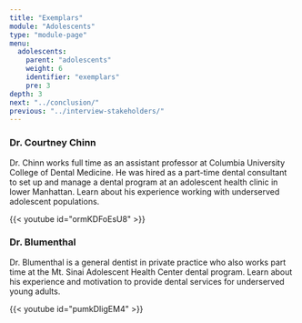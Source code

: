 ```yaml
---
title: "Exemplars"
module: "Adolescents"
type: "module-page"
menu:
  adolescents:
    parent: "adolescents"
    weight: 6
    identifier: "exemplars"
    pre: 3
depth: 3
next: "../conclusion/"
previous: "../interview-stakeholders/"
---
```

<h3>Dr. Courtney Chinn</h3><div class="pageblock"><p class="p1">Dr. Chinn works full time as an assistant professor at Columbia University College of Dental Medicine. He was hired as a part-time dental consultant to set up and manage a dental program at an adolescent health clinic in lower Manhattan. Learn about his experience working with underserved adolescent populations.</p>
</div><div class="pageblock">
{{< youtube id="ormKDFoEsU8" >}}</div><h3>Dr. Blumenthal</h3><div class="pageblock"><p class="p1">Dr. Blumenthal is a general dentist in private practice who also works part time at the Mt. Sinai Adolescent Health Center dental program. Learn about his experience and motivation to provide dental services for underserved young adults.</p>
</div><div class="pageblock">
{{< youtube id="pumkDIigEM4" >}}</div>